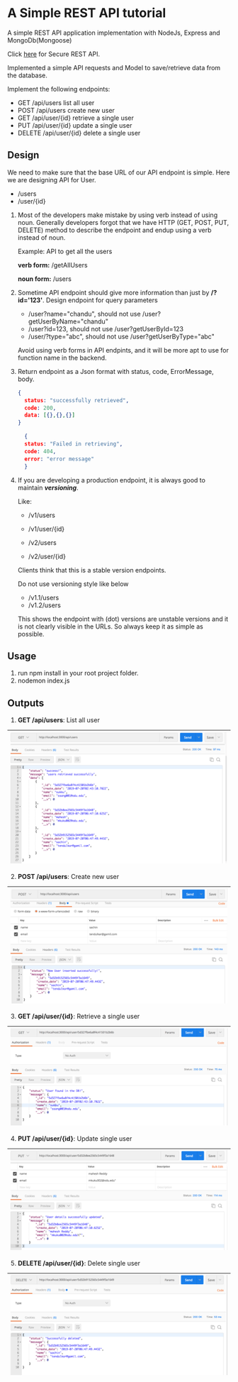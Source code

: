 # A Simple REST API  tutorial

A simple REST API application implementation with NodeJs, Express and MongoDb(Mongoose)

Click [here](https://github.com/cmuth001/Secure-REST-API-Express-Node-MongoDB) for Secure REST API.

Implemented a simple API requests and Model to save/retrieve data from the database. 

Implement the following endpoints:
  - GET /api/users list all user
  - POST /api/users create new user
  - GET /api/user/{id} retrieve a single user
  - PUT /api/user/{id} update a single user
  - DELETE /api/user/{id} delete a single user

## Design
 We need to make sure that the base URL of our API endpoint is simple. Here we are designing API for User.
 
 -  /users
 -  /user/{id}
 
 1. Most of the developers make mistake by using verb instead of using noun. Generally developers forgot that we have HTTP (GET, POST, PUT, DELETE) method to describe the endpoint and endup using a verb instead of noun.
 
    Example: API to get all the users
 
     **verb form:**  /getAllUsers 

     **noun form:**  /users
 
 2. Sometime API endpoint should give more information than just by  **/?id='123'**. Design endpoint for query parameters
    - /user?name="chandu", should not use /user?getUserByName="chandu"
    - /user?id=123, should not use /user?getUserById=123
    - /user/?type="abc", should not use /user?getUserByType="abc"
    
    Avoid using verb forms in API endpints, and it will be more apt to use for function name in the backend.
  
 3. Return endpoint as a Json format with status, code, ErrorMessage, body. 
    ```json
    {
      status: "successfully retrieved",
      code: 200,
      data: [{},{},{}]
    }
    ```
    
    ```json
      {
      status: "Failed in retrieving",
      code: 404,
      error: "error message"
      }
    ```
 4. If you are developing a production endpoint, it is always good to maintain ***versioning***.
    
    Like: 
    
    - /v1/users
    - /v1/user/{id}
    
    - /v2/users
    - /v2/user/{id}
    
    Clients think that this is a stable version endpoints.
    
    Do not use versioning style like below
    
    - /v1.1/users
    - /v1.2/users
    
    This shows the endpoint with (dot) versions are unstable versions and it is not clearly visible in the URLs. So always keep it as simple as possible. 
    

 
## Usage
  1. run npm install in your root project folder.
  2. nodemon index.js
  
  
## Outputs
1. **GET /api/users**: List all user

| ![All users](./public/allUsers.png) |
|:---:|

2. **POST /api/users**: Create new user

| ![Insert users](./public/insertUser.png) |
|:---:|

3. **GET /api/user/{id}**: Retrieve a single user

| ![Get user](./public/getUser.png) |
|:---:|

4. **PUT /api/user/{id}**: Update single user

| ![Update user](./public/updateUser.png) |
|:---:|

5. **DELETE /api/user/{id}**: Delete single user

| ![Delete user](./public/deleteUser.png) |
|:---:|
